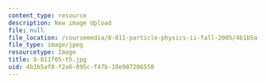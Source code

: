 ```yaml
---
content_type: resource
description: New image Upload
file: null
file_location: /coursemedia/8-811-particle-physics-ii-fall-2005/4b1b5af8f2a6895cf47b18e987206558_8-811f05-th.jpg
file_type: image/jpeg
resourcetype: Image
title: 8-811f05-th.jpg
uid: 4b1b5af8-f2a6-895c-f47b-18e987206558
---
```

